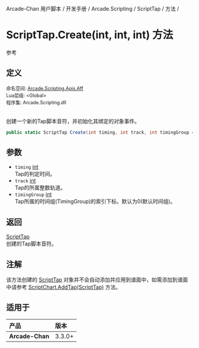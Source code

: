 Arcade-Chan 用户脚本 / 开发手册 / Arcade.Scripting / ScriptTap / 方法 /
# ScriptTap.Create(int, int, int) 方法
参考

## 定义
<div style="font-size: 90%;">
命名空间: <a href="README.md">Arcade.Scripting.Apis.Aff</a><br />
Lua层级: &lt;Global&gt;<br />
程序集: Arcade.Scripting.dll
</div><br />

创建一个新的Tap脚本音符，并初始化其绑定的对象事件。

```csharp
public static ScriptTap Create(int timing, int track, int timingGroup = 0);
```

## 参数
- ``timing`` [int](https://docs.microsoft.com/zh-cn/dotnet/api/system.int32)  
  Tap的判定时间。
- ``track`` [int](https://docs.microsoft.com/zh-cn/dotnet/api/system.int32)  
  Tap的所属整数轨道。
- ``timingGroup`` [int](https://docs.microsoft.com/zh-cn/dotnet/api/system.int32)  
  Tap所属的时间组(TimingGroup)的索引下标。默认为0(默认时间组)。

## 返回
[ScriptTap](ScriptTap.md)  
  创建的Tap脚本音符。

## 注解
该方法创建的 [ScriptTap](ScriptTap.md) 对象并不会自动添加并应用到谱面中，如需添加到谱面中请参考 [ScriptChart.AddTap(ScriptTap)](ScriptChart_AddTap.md) 方法。

## 适用于
| 产品 | 版本 |
|:----|:----|
| **Arcade-Chan** | 3.3.0+ |